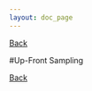 ```yaml
---
layout: doc_page
---
```

[Back](/docs/Features.html)

#Up-Front Sampling


[Back](/docs/Features.html)
